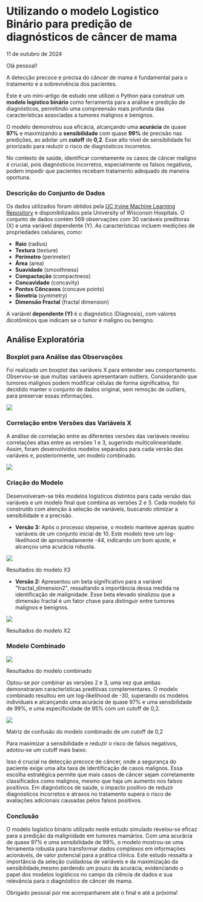 # Utilizando o modelo Logistico Binário para predição de diagnósticos de câncer de mama

11 de outubro de 2024

Olá pessoal!

A detecção precoce e precisa do câncer de mama é fundamental para o tratamento e a sobrevivência dos pacientes.

Este é um mini-artigo de estudo one utilizei o Python para construir um  **modelo logístico binário**  como ferramenta para a análise e predição de diagnósticos, permitindo uma compreensão mais profunda das características associadas a tumores malignos e benignos.

O modelo demonstrou sua eficácia, alcançando uma  **acurácia**  de quase  **97%**  e maximizando a  **sensibilidade**  com quase **99%**  de precisão nas predições, ao adotar um  **cutoff**  de  **0,2**. Esse alto nível de sensibilidade foi priorizado para reduzir o risco de diagnósticos incorretos.

No contexto de saúde, identificar corretamente os casos de câncer maligno é crucial, pois diagnósticos incorretos, especialmente os falsos negativos, podem impedir que pacientes recebam tratamento adequado de maneira oportuna.

### Descrição do Conjunto de Dados

Os dados utilizados foram obtidos pela  [UC Irvine Machine Learning Repository](https://archive.ics.uci.edu/dataset/17/breast+cancer+wisconsin+diagnostic)  e disponibilizados pela University of Wisconsin Hospitals. O conjunto de dados contém 569 observações com 30 variáveis preditoras (X) e uma variável dependente (Y). As características incluem medições de propriedades celulares, como:

-   **Raio**  (radius)
-   **Textura**  (texture)
-   **Perímetro**  (perimeter)
-   **Área**  (area)
-   **Suavidade**  (smoothness)
-   **Compactação**  (compactness)
-   **Concavidade**  (concavity)
-   **Pontos Côncavos**  (concave points)
-   **Simetria**  (symmetry)
-   **Dimensão Fractal**  (fractal dimension)

A variável  **dependente (Y)**  é o diagnóstico (Diagnosis), com valores dicotômicos que indicam se o tumor é maligno ou benigno.

## Análise Exploratória

### Boxplot para Análise das Observações

Foi realizado um boxplot das variáveis X para entender seu comportamento. Observou-se que muitas variáveis apresentaram outliers. Considerando que tumores malignos podem modificar células de forma significativa, foi decidido manter o conjunto de dados original, sem remoção de outliers, para preservar essas informações.

![](https://media.licdn.com/dms/image/v2/D4D12AQHuPQeAtzbBGw/article-inline_image-shrink_1500_2232/article-inline_image-shrink_1500_2232/0/1728649701916?e=1735171200&v=beta&t=UxsNbQHQPESTupm4IOFdsuLymWC9VccM4BT_ubBx6Fk)

### Correlação entre Versões das Variáveis X

A análise de correlação entre as diferentes versões das variáveis revelou correlações altas entre as versões 1 e 3, sugerindo multicolinearidade. Assim, foram desenvolvidos modelos separados para cada versão das variáveis e, posteriormente, um modelo combinado.

![](https://media.licdn.com/dms/image/v2/D4D12AQEis_R1gasopA/article-inline_image-shrink_1500_2232/article-inline_image-shrink_1500_2232/0/1728649732174?e=1735171200&v=beta&t=2pTNGMfAdKUlkfYZ4a9IgJyq740Y6TltsV4K1zkiI8s)

### Criação do Modelo

Desenvolveram-se três modelos logísticos distintos para cada versão das variáveis e um modelo final que combina as versões 2 e 3. Cada modelo foi construído com atenção à seleção de variáveis, buscando otimizar a sensibilidade e a precisão.

-   **Versão 3:**  Após o processo stepwise, o modelo manteve apenas quatro variáveis de um conjunto inicial de 10. Este modelo teve um log-likelihood de aproximadamente -44, indicando um bom ajuste, e alcançou uma acurácia robusta.

![](https://media.licdn.com/dms/image/v2/D4D12AQHE51sSF762SA/article-inline_image-shrink_1500_2232/article-inline_image-shrink_1500_2232/0/1728649910961?e=1735171200&v=beta&t=fkrfIQo3HVMNbH-08dXyGtuOBI0epw1QmQsl7N1NsPQ)

Resultados do modelo X3

-   **Versão 2:**  Apresentou um beta significativo para a variável "fractal_dimension2", ressaltando a importância dessa medida na identificação de malignidade. Esse beta elevado sinalizou que a dimensão fractal é um fator chave para distinguir entre tumores malignos e benignos.

![](https://media.licdn.com/dms/image/v2/D4D12AQH-X4lS4S_Y5Q/article-inline_image-shrink_1500_2232/article-inline_image-shrink_1500_2232/0/1728649768105?e=1735171200&v=beta&t=3slU7Ra17CkfLSXJlkhCvC5N6bxqkI_Z24WJqM6RaCA)

Resultados do modelo X2

### Modelo Combinado

![](https://media.licdn.com/dms/image/v2/D4D12AQHtbsclz4hmfQ/article-inline_image-shrink_1500_2232/article-inline_image-shrink_1500_2232/0/1728649853850?e=1735171200&v=beta&t=caoPoM3UrQ98GJ8klPTcgOUN_SnkXbEt3YRtP_wxurU)

Resultados do modelo combinado

Optou-se por combinar as versões 2 e 3, uma vez que ambas demonstraram características preditivas complementares. O modelo combinado resultou em um log-likelihood de -30, superando os modelos individuais e alcançando uma acurácia de quase 97% e uma sensibilidade de 99%, e uma especificidade de 95% com um cutoff de 0,2.

![](https://media.licdn.com/dms/image/v2/D4D12AQFFmDQBJvr8LA/article-inline_image-shrink_1500_2232/article-inline_image-shrink_1500_2232/0/1728649843905?e=1735171200&v=beta&t=-6jkAYiNXYuvNjmaHoPy4MJnkSHEnfW2Xt54CBXTSHo)

Matriz de confusão do modelo combinado de um cutoff de 0,2

Para maximizar a sensibilidade e reduzir o risco de falsos negativos, adotou-se um cutoff mais baixo.

Isso é crucial na detecção precoce de câncer, onde a segurança do paciente exige uma alta taxa de identificação de casos malignos. Essa escolha estratégica permite que mais casos de câncer sejam corretamente classificados como malignos, mesmo que haja um aumento nos falsos positivos. Em diagnósticos de saúde, o impacto positivo de reduzir diagnósticos incorretos e atrasos no tratamento supera o risco de avaliações adicionais causadas pelos falsos positivos.

### Conclusão

O modelo logístico binário utilizado neste estudo simulado revelou-se eficaz para a predição da malignidade em tumores mamários. Com uma acurácia de quase 97% e uma sensibilidade de 99%, o modelo mostrou-se uma ferramenta robusta para transformar dados complexos em informações acionáveis, de valor potencial para a prática clínica. Este estudo ressalta a importância da seleção cuidadosa de variáveis e da maximização da sensibilidade,mesmo perdendo um pouco da acurácia, evidenciando o papel dos modelos logísticos no campo da ciência de dados e sua relevância para o diagnóstico de câncer de mama.

Obrigado pessoal por me acompanharem até o final e até a próxima!